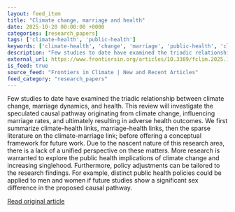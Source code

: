 ```yaml
---
layout: feed_item
title: "Climate change, marriage and health"
date: 2025-10-20 00:00:00 +0000
categories: [research_papers]
tags: ['climate-health', 'public-health']
keywords: ['climate-health', 'change', 'marriage', 'public-health', 'climate']
description: "Few studies to date have examined the triadic relationship between climate change, marriage dynamics, and health"
external_url: https://www.frontiersin.org/articles/10.3389/fclim.2025.1665070
is_feed: true
source_feed: "Frontiers in Climate | New and Recent Articles"
feed_category: "research_papers"
---
```


Few studies to date have examined the triadic relationship between climate change, marriage dynamics, and health. This review will investigate the speculated causal pathway originating from climate change, influencing marriage rates, and ultimately resulting in adverse health outcomes. We first summarize climate-health links, marriage-health links, then the sparse literature on the climate-marriage link; before offering a conceptual framework for future work. Due to the nascent nature of this research area, there is a lack of a unified perspective on these matters. More research is warranted to explore the public health implications of climate change and increasing singlehood. Furthermore, policy adjustments can be tailored to the research findings. For example, distinct public health policies could be applied to men and women if future studies show a significant sex difference in the proposed causal pathway.

[Read original article](https://www.frontiersin.org/articles/10.3389/fclim.2025.1665070)
